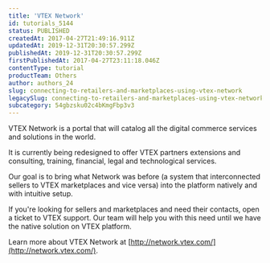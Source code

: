 ```yaml
---
title: 'VTEX Network'
id: tutorials_5144
status: PUBLISHED
createdAt: 2017-04-27T21:49:16.911Z
updatedAt: 2019-12-31T20:30:57.299Z
publishedAt: 2019-12-31T20:30:57.299Z
firstPublishedAt: 2017-04-27T23:11:18.046Z
contentType: tutorial
productTeam: Others
author: authors_24
slug: connecting-to-retailers-and-marketplaces-using-vtex-network
legacySlug: connecting-to-retailers-and-marketplaces-using-vtex-network
subcategory: 54gbzsku02c4bKmgFbp3v3
---
```


VTEX Network is a portal that will catalog all the digital commerce services and solutions in the world.

It is currently being redesigned to offer VTEX partners extensions and consulting, training, financial, legal and technological services.

Our goal is to bring what Network was before (a system that interconnected sellers to VTEX marketplaces and vice versa) into the platform natively and with intuitive setup.

If you're looking for sellers and marketplaces and need their contacts, open a ticket to VTEX support. Our team will help you with this need until we have the native solution on VTEX platform.

Learn more about VTEX Network at [http://network.vtex.com/](http://network.vtex.com/).
